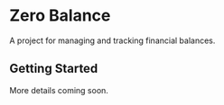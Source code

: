 # Zero Balance

A project for managing and tracking financial balances.

## Getting Started

More details coming soon. 